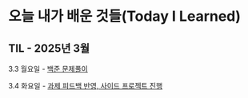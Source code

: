 # 오늘 내가 배운 것들(Today I Learned)

## TIL - 2025년 3월

3.3 월요일 - [백준 문제풀이](Mar/2025-03-03.md)

3.4 화요일 - [과제 피드백 반영, 사이드 프로젝트 진행](Mar/2025-03-04.md)
